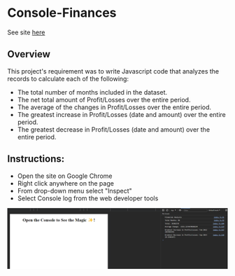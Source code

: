 # Console-Finances

See site [here](https://nadinetsianta.github.io/Console-Finances/)

## Overview

This project's requirement was to write Javascript code that analyzes the records to calculate each of the following:

- The total number of months included in the dataset.
- The net total amount of Profit/Losses over the entire period.
- The average of the changes in Profit/Losses over the entire period.
- The greatest increase in Profit/Losses (date and amount) over the entire period.
- The greatest decrease in Profit/Losses (date and amount) over the entire period.



## Instructions:
- Open the site on Google Chrome
- Right click anywhere on the page
- From drop-down menu select "Inspect"
- Select Console log from the web developer tools

![Screenshot from console log](./images/Console-log.png)
